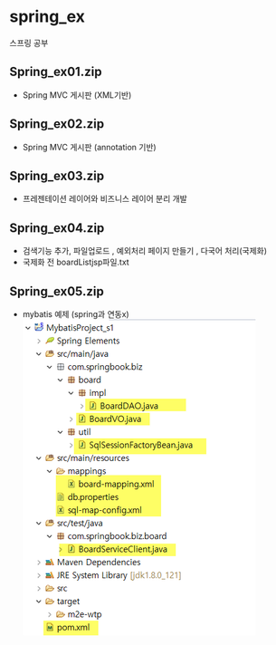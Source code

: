 # spring_ex
스프링 공부


## Spring_ex01.zip
- Spring MVC 게시판 (XML기반)

## Spring_ex02.zip
- Spring MVC 게시판 (annotation 기반)

## Spring_ex03.zip
- 프레젠테이션 레이어와 비즈니스 레이어 분리 개발

## Spring_ex04.zip
- 검색기능 추가, 파일업로드 , 예외처리 페이지 만들기 , 다국어 처리(국제화)
- 국제화 전 boardListjsp파일.txt

## Spring_ex05.zip
- mybatis 예제 (spring과 연동x)
![이미지1](./이미지1.png) 
